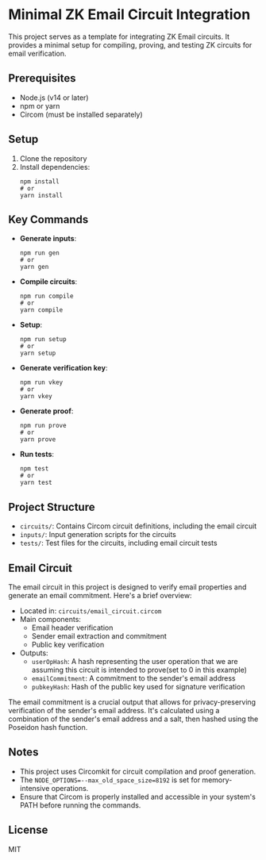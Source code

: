 # Minimal ZK Email Circuit Integration

This project serves as a template for integrating ZK Email circuits. It provides a minimal setup for compiling, proving, and testing ZK circuits for email verification.

## Prerequisites

- Node.js (v14 or later)
- npm or yarn
- Circom (must be installed separately)

## Setup

1. Clone the repository
2. Install dependencies:
   ```
   npm install
   # or
   yarn install
   ```

## Key Commands

- **Generate inputs**: 
  ```
  npm run gen
  # or
  yarn gen
  ```
- **Compile circuits**: 
  ```
  npm run compile
  # or
  yarn compile
  ```
- **Setup**: 
  ```
  npm run setup
  # or
  yarn setup
  ```
- **Generate verification key**: 
  ```
  npm run vkey
  # or
  yarn vkey
  ```
- **Generate proof**: 
  ```
  npm run prove
  # or
  yarn prove
  ```
- **Run tests**: 
  ```
  npm test
  # or
  yarn test
  ```

## Project Structure

- `circuits/`: Contains Circom circuit definitions, including the email circuit
- `inputs/`: Input generation scripts for the circuits
- `tests/`: Test files for the circuits, including email circuit tests

## Email Circuit

The email circuit in this project is designed to verify email properties and generate an email commitment. Here's a brief overview:

- Located in: `circuits/email_circuit.circom`
- Main components:
  - Email header verification
  - Sender email extraction and commitment
  - Public key verification
- Outputs:
  - `userOpHash`: A hash representing the user operation that we are assuming this circuit is intended to prove(set to 0 in this example)
  - `emailCommitment`: A commitment to the sender's email address
  - `pubkeyHash`: Hash of the public key used for signature verification

The email commitment is a crucial output that allows for privacy-preserving verification of the sender's email address. It's calculated using a combination of the sender's email address and a salt, then hashed using the Poseidon hash function.

## Notes

- This project uses Circomkit for circuit compilation and proof generation.
- The `NODE_OPTIONS=--max_old_space_size=8192` is set for memory-intensive operations.
- Ensure that Circom is properly installed and accessible in your system's PATH before running the commands.

## License

MIT
